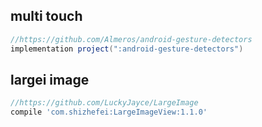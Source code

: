 ## multi touch

```groovy
//https://github.com/Almeros/android-gesture-detectors
implementation project(":android-gesture-detectors")
```

## largei image

```groovy
//https://github.com/LuckyJayce/LargeImage
compile 'com.shizhefei:LargeImageView:1.1.0'
```